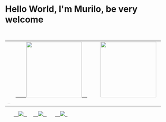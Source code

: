 ###

# Hello World, I'm Murilo, be very welcome

<div id="pacman-container"></div>
<script src="https://cdn.jsdelivr.net/npm/pacman-contribution-graph@2.0.0/dist/index.min.js"></script>
<script>
  PacmanContributionGraph({
    target: '#pacman-container'
  });
</script>


<table>
  <tr>
    <td>
      <a href="https://github.com/murilosilvaof">
        <img height="180em" src="https://github-readme-stats.vercel.app/api?username=murilosilvaof&show_icons=true&theme=tokyonight&include_all_commits=true&count_private=true"/>
      </a>
    </td>
    <td>
      <img height="180em" src="https://github-readme-stats.vercel.app/api/top-langs/?username=murilosilvaof&layout=compact&langs_count=6&theme=tokyonight"/>
    </td>
  </tr>
</table>

<div> 
  
  <a href="https://www.instagram.com/murilosilvaof/" target="_blank">
    <img src="https://img.shields.io/badge/-Instagram-%23E4405F?style=for-the-badge&logo=instagram&logoColor=white" target="_blank">
  </a>
  
  <a href="https://www.linkedin.com/in/murilosilvaof/" target="_blank">
    <img src="https://img.shields.io/badge/-LinkedIn-%230077B5?style=for-the-badge&logo=linkedin&logoColor=white" target="_blank">
  </a> 
  
  <a href="mailto:murilosilvafrancisco49@gmail.com">
    <img src="https://img.shields.io/badge/-Gmail-%23333?style=for-the-badge&logo=gmail&logoColor=white" target="_blank">
  </a>
</div>
